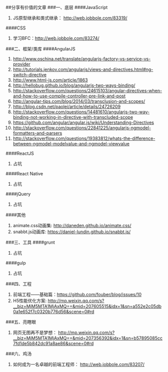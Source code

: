 ##分享有价值的文章
###一、底层
####JavaScript
1. JS原型继承和类式继承： http://web.jobbole.com/83319/

####CSS
1. 学习BFC：http://web.jobbole.com/83274/


###二、框架/类库
####AngularJS
1. http://www.oschina.net/translate/angularjs-factory-vs-service-vs-provider
2. http://tutorials.jenkov.com/angularjs/views-and-directives.html#ng-switch-directive
3. http://www.html-js.com/article/1863
4. http://hellobug.github.io/blog/angularjs-two-ways-binding/
5. http://stackoverflow.com/questions/24615103/angular-directives-when-and-how-to-use-compile-controller-pre-link-and-post
6. http://angular-tips.com/blog/2014/03/transclusion-and-scopes/
7. http://blog.csdn.net/paolei/article/details/24726209
8. http://stackoverflow.com/questions/14481610/angularjs-two-way-binding-not-working-in-directive-with-transcluded-scope
9. https://github.com/angular/angular.js/wiki/Understanding-Directives
10. http://stackoverflow.com/questions/22841225/angularjs-ngmodel-formatters-and-parsers
11. http://stackoverflow.com/questions/19383812/whats-the-difference-between-ngmodel-modelvalue-and-ngmodel-viewvalue


####ReactJS
1. 占坑


####React Native
1. 占坑


####jQuery
1. 占坑

####其他
1. animate.css动画集: http://daneden.github.io/animate.css/
2. snabbt.js动画库: https://daniel-lundin.github.io/snabbt.js/


###三、工具
####grunt
1. 占坑

####gulp
1. 占坑

###四、工程
1. 前端工程——基础篇：https://github.com/fouber/blog/issues/10
2. H5性能优化方案: http://mp.weixin.qq.com/s?__biz=MjM5MTA1MjAxMQ==&mid=207605515&idx=1&sn=a552e2c05db0a1e652f7c0320b776d56&scene=0#rd

###五、亮瞎眼
1. 网页无图再不是梦想： http://mp.weixin.qq.com/s?__biz=MjM5MTA1MjAxMQ==&mid=207356392&idx=1&sn=b57895085cc7fd1de5b842dc91a8ae86&scene=0#rd

###六、鸡汤
1. 如何成为一名卓越的前端工程师： http://web.jobbole.com/83207/





